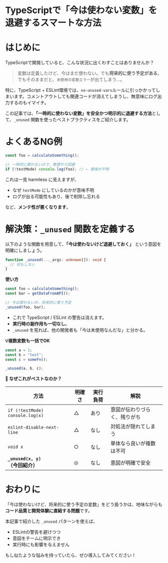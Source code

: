 # TypeScriptで「今は使わない変数」を退避するスマートな方法

# はじめに

TypeScriptで開発していると、こんな状況に出くわすことはありませんか？

> 変数は定義したけど、今はまだ使わない。でも**将来的に使う予定がある**。
> でもそのままだと、`未使用の変数エラー`が出てしまう…。

特に、TypeScript + ESLint環境では、`no-unused-vars`ルールに引っかかってしまいます。コメントアウトしても関連コードが消えてしまうし、無意味にログ出力するのもイマイチ。

この記事では、**「一時的に使わない変数」を安全かつ明示的に退避する方法**として、`_unused` 関数を使ったベストプラクティスをご紹介します。

# よくあるNG例

```ts
const foo = calculateSomething();

// 一時的に使わないので、無理やり回避
if (!testMode) console.log(foo); // ← 意味が不明
```

これは一見 harmless に見えますが、

* なぜ `testMode` にしているのかが意味不明
* ログが出る可能性もあり、後で削除し忘れる

など、**メンテ性が悪くなります**。

# 解決策：`_unused` 関数を定義する

以下のような関数を用意して、**「今は使わないけど退避しておく」** という意図を明確にしましょう。

```ts
function _unused(..._args: unknown[]): void {
  // 何もしない
}
```

**使い方**

```ts
const foo = calculateSomething();
const bar = getDataFromAPI();

// 今は使わないが、将来的に使う予定
_unused(foo, bar);
```

* これで TypeScript / ESLint の警告は消えます。
* **実行時の副作用も一切なし**。
* `_unused` を見れば、他の開発者も「今は未使用なんだな」と分かる。

**💡複数変数も一括でOK**

```ts
const a = 1;
const b = "text";
const c = someFn();

_unused(a, b, c);
```

**🧼 なぜこれがベストなのか？**

| 方法                              | 明確さ | 実行負荷 | 解説             |
| ------------------------------- | --- | ---- | -------------- |
| `if (!testMode) console.log(x)` | △   | あり   | 意図が伝わりづらく、残りがち |
| `eslint-disable-next-line`      | △   | なし   | 対処法が隠れてしまう     |
| `void x`                        | ○   | なし   | 単体なら良いが複数は不可   |
| **`_unused(x, y)`（今回紹介）**       | ◎   | なし   | 意図が明確で安全       |

# おわりに

「今は使わないけど、将来的に使う予定の変数」をどう扱うかは、地味ながらも**コード品質と開発体験に直結する問題**です。

本記事で紹介した `_unused` パターンを使えば、

* ESLintの警告を避けつつ
* 意図をチームに明示でき
* 実行時にも影響を与えません

もし似たような悩みを持っていたら、ぜひ導入してみてください！

